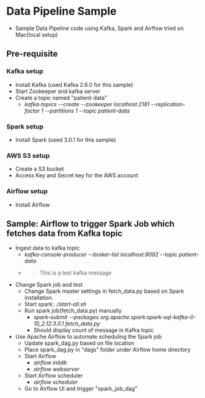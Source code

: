 # Data Pipeline Sample
- Sample Data Pipeline code using Kafka, Spark and Airflow tried on Mac(local setup)
## Pre-requisite
### Kafka setup
- Install Kafka (used Kafka 2.6.0 for this sample)
- Start Zookeeper and kafka server
- Create a topic named "patient-data"
  - *kafka-topics --create --zookeeper localhost:2181 --replication-factor 1 --partitions 1 --topic patient-data*
### Spark setup
- Install Spark (used 3.0.1 for this sample)
### AWS S3 setup
- Create a S3 bucket
- Access Key and Secret key for the AWS account
### Airflow setup
- Install Airflow

## Sample: Airflow to trigger Spark Job which fetches data from Kafka topic
- Ingest data to kafka topic
  - *kafka-console-producer --broker-list localhost:9092 --topic patient-data*
  - >This is a test kafka message
- Change Spark job and test
  - Change Spark master settings in fetch_data.py based on Spark installation.
  - Start spark: *./start-all.sh*
  - Run spark job(fetch_data.py) manually
    - *spark-submit --packages org.apache.spark:spark-sql-kafka-0-10_2.12:3.0.1 fetch_data.py*
    - Should display count of message in Kafka topic
- Use Apache Airflow to automate scheduling the Spark job
  - Update spark_dag.py based on file location
  - Place spark_dag.py in "dags" folder under Airflow home directory
  - Start Airflow
    - *airflow initdb*
    - *airflow webserver*
  - Start Airflow scheduler
    - *airflow scheduler*
  - Go to Airflow UI and trigger "spark_job_dag"
